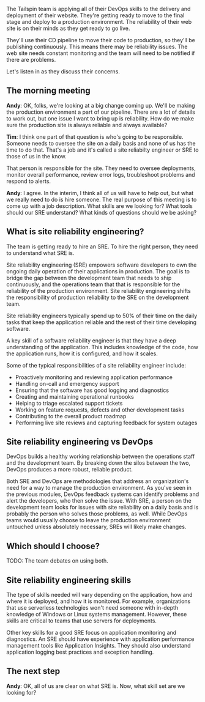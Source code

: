 The Tailspin team is applying all of their DevOps skills to the delivery and deployment of their website. They're getting ready to move to the final stage and deploy to a production environment. The reliability of their web site is on their minds as they get ready to go live.

They'll use their CD pipeline to move their code to production, so they'll be publishing continuously. This means there may be reliability issues. The web site needs constant monitoring and the team will need to be notified if there are problems.

Let's listen in as they discuss their concerns.

## The morning meeting

**Andy**: OK, folks, we're looking at a big change coming up. We'll be making the production environment a part of our pipeline. There are a lot of details to work out, but one issue I want to bring up is reliability. How do we make sure the production site is always reliable and always available?

**Tim**: I think one part of that question is who's going to be responsible. Someone needs to oversee the site on a daily basis and none of us has the time to do that. That's a job and it's called a site reliabilty engineer or SRE to those of us in the know.

That person is responsible for the site. They need to  oversee deployments, monitor overall performance, review error logs, troubleshoot problems and respond to alerts. 

**Andy**: I agree. In the interim, I think all of us will have to help out, but what we really need to do is hire someone. The real purpose of this meeting is to come up with a job description. What skills are we looking for? What tools should our SRE understand? What kinds of questions should we be asking?

## What is site reliability engineering?

The team is getting ready to hire an SRE. To hire the right person, they need to understand what SRE is.

Site reliability engineering (SRE) empowers software developers to own the ongoing daily operation of their applications in production. The goal is to bridge the gap between the development team that needs to ship continuously, and the operations team that that is responsible for the reliability of the production environment. Site reliability engineering shifts the responsibility of production reliability to the SRE on the development team.

Site reliability engineers typically spend up to 50% of their time on the daily tasks that keep the application reliable and the rest of their time developing software.

A key skill of a software reliability engineer is that they have a deep understanding of the application. This includes knowledge of the code, how the application runs, how it is configured, and how it scales.

Some of the typical responsibilities of a site reliability engineer include:

- Proactively monitoring and reviewing application performance
- Handling on-call and emergency support
- Ensuring that the software has good logging and diagnostics
- Creating and maintaining operational runbooks
- Helping to triage escalated support tickets
- Working on feature requests, defects and other development tasks
- Contributing to the overall product roadmap
- Performing live site reviews and capturing feedback for system outages

## Site reliability engineering vs DevOps

DevOps builds a healthy working relationship between the operations staff and the development team. By breaking down the silos between the two, DevOps produces a more robust, reliable product.

Both SRE and DevOps are methodologies that address an organization's need for a way to manage the production environment. As you've seen in the previous modules, DevOps feedback systems can identify problems and alert the developers, who then solve the issue. With SRE, a person on the development team looks for issues with site reliability on a daily basis and is probably the person who solves those problems, as well. While DevOps teams would usually choose to leave the production environment untouched unless absolutely necessary, SREs will likely make changes.

## Which should I choose?

TODO: The team debates on using both. 

## Site reliability engineering skills

The type of skills needed will vary depending on the application, how and where it is deployed, and how it is monitored. For example, organizations that use serverless technologies won't need someone with in-depth knowledge of Windows or Linux systems management. However, these skills are critical to teams that use servers for deployments.

Other key skills for a good SRE focus on application monitoring and diagnostics. An SRE should have experience with application performance management tools like Application Insights. They should also understand application logging best practices and exception handling.

## The next step

**Andy**: OK, all of us are clear on what SRE is. Now, what skill set are we looking for?
